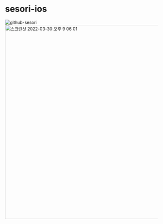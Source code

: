# sesori-ios
![github-sesori](https://user-images.githubusercontent.com/73519615/161027054-134fd50f-e1f1-4761-a90e-25f4f4f2bc7a.gif)  
<img width="639" alt="스크린샷 2022-03-30 오후 9 06 01" src="https://user-images.githubusercontent.com/73519615/160830674-2b22231f-83ab-4fe0-953e-e81accf747bf.png">

